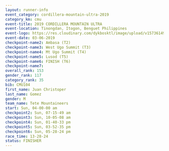 ```yaml
---
layout: runner-info 
event_category: cordillera-mountain-ultra-2019 
category_km: cmu 
event-title: 2019 CORDILLERA MOUNTAIN ULTRA 
event-location: Tinongdan, Itogon, Benguet Philippines 
event-logo: https://res.cloudinary.com/dykbosktl/image/upload/v1573614960/Logo/Cordillera-Mountain-Ultra-2019-1280_wxhrmh.jpg 
event-date: 03-06-2019 
checkpoint-name2: Ambasa (T2) 
checkpoint-name3: West Ugo Summit (T3) 
checkpoint-name4: Mt Ugo Summit (T4) 
checkpoint-name5: Lusod (T5) 
checkpoint-name6: FINISH (T6) 
checkpoint-name7: 
overall_rank: 153
gender_rank: 117
category_rank: 35
bib: CMU104
first_name: Juan Christoper
last_name: Gomez
gender: M
team_name: Tete Mountaineers
start: Sun, 04-00-00 am
checkpoint2: Sun, 07-15-49 am
checkpoint3: Sun, 10-05-08 am
checkpoint4: Sun, 01-40-33 pm
checkpoint5: Sun, 03-52-35 pm
checkpoint6: Sun, 05-28-24 pm
race_time: 13-28-24
status: FINISHER
---
```

